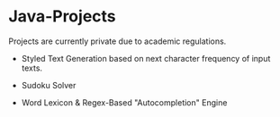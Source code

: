 # Java-Projects

Projects are currently private due to academic regulations.

* Styled Text Generation based on next character frequency of input texts.

* Sudoku Solver

* Word Lexicon & Regex-Based "Autocompletion" Engine

